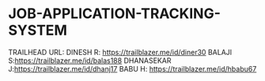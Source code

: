 # JOB-APPLICATION-TRACKING-SYSTEM
TRAILHEAD URL: 
DINESH R: https://trailblazer.me/id/diner30
BALAJI S:https://trailblazer.me/id/balas188
DHANASEKAR J:https://trailblazer.me/id/dhanj17
BABU H: https://trailblazer.me/id/hbabu67
